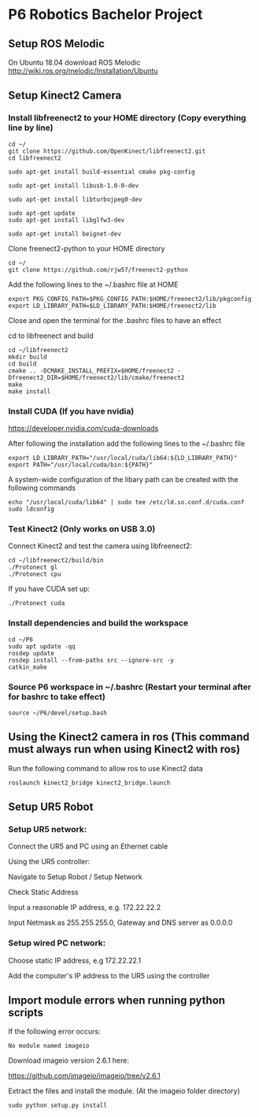 # P6 Robotics Bachelor Project

## Setup ROS Melodic
On Ubuntu 18.04 download ROS Melodic 
http://wiki.ros.org/melodic/Installation/Ubuntu


## Setup Kinect2 Camera

### Install libfreenect2 to your HOME directory (Copy everything line by line)
```
cd ~/
git clone https://github.com/OpenKinect/libfreenect2.git
cd libfreenect2

sudo apt-get install build-essential cmake pkg-config

sudo apt-get install libusb-1.0-0-dev

sudo apt-get install libturbojpeg0-dev

sudo apt-get update
sudo apt-get install libglfw3-dev

sudo apt-get install beignet-dev
```

Clone freenect2-python to your HOME directory
```
cd ~/
git clone https://github.com/rjw57/freenect2-python
```

Add the following lines to the ~/.bashrc file at HOME
```
export PKG_CONFIG_PATH=$PKG_CONFIG_PATH:$HOME/freenect2/lib/pkgconfig
export LD_LIBRARY_PATH=$LD_LIBRARY_PATH:$HOME/freenect2/lib
```
Close and open the terminal for the .bashrc files to have an effect

cd to libfreenect and build
```
cd ~/libfreenect2
mkdir build
cd build
cmake .. -DCMAKE_INSTALL_PREFIX=$HOME/freenect2 -Dfreenect2_DIR=$HOME/freenect2/lib/cmake/freenect2
make
make install
```

### Install CUDA (If you have nvidia)
https://developer.nvidia.com/cuda-downloads

After following the installation add the following lines to the ~/.bashrc file
```
export LD_LIBRARY_PATH="/usr/local/cuda/lib64:${LD_LIBRARY_PATH}"
export PATH="/usr/local/cuda/bin:${PATH}"
```
A system-wide configuration of the libary path can be created with the following commands
```
echo "/usr/local/cuda/lib64" | sudo tee /etc/ld.so.conf.d/cuda.conf
sudo ldconfig
```

### Test Kinect2 (Only works on USB 3.0)

Connect Kinect2 and test the camera using libfreenect2:

```
cd ~/libfreenect2/build/bin
./Protonect gl
./Protonect cpu
```
If you have CUDA set up:
```
./Protonect cuda
```

### Install dependencies and build the workspace
```
cd ~/P6
sudo apt update -qq
rosdep update
rosdep install --from-paths src --ignore-src -y
catkin_make
```
### Source P6 workspace in ~/.bashrc (Restart your terminal after for bashrc to take effect)
```
source ~/P6/devel/setup.bash
```

## Using the Kinect2 camera in ros (This command must always run when using Kinect2 with ros)
Run the following command to allow ros to use Kinect2 data
```
roslaunch kinect2_bridge kinect2_bridge.launch
```

## Setup UR5 Robot

### Setup UR5 network:

Connect the UR5 and PC using an Ethernet cable

Using the UR5 controller:

  Navigate to Setup Robot / Setup Network

  Check Static Address

  Input a reasonable IP address, e.g. 172.22.22.2

  Input Netmask as 255.255.255.0, Gateway and DNS server as 0.0.0.0

### Setup wired PC network:

Choose static IP address, e.g 172.22.22.1

Add the computer's IP address to the UR5 using the controller

## Import module errors when running python scripts
If the following error occurs:
```
No module named imageio
```
Download imageio version 2.6.1 here:

https://github.com/imageio/imageio/tree/v2.6.1

Extract the files and install the module. (At the imageio folder directory)
```
sudo python setup.py install
```



